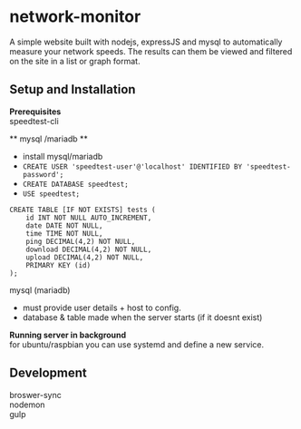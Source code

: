 # network-monitor
A simple website built with nodejs, expressJS and mysql to automatically measure your network speeds.
The results can them be viewed and filtered on the site in a list or graph format.

## Setup and Installation

**Prerequisites**  
speedtest-cli

** mysql /mariadb **
- install mysql/mariadb
- `CREATE USER 'speedtest-user'@'localhost' IDENTIFIED BY 'speedtest-password';`
- `CREATE DATABASE speedtest;`
- `USE speedtest;`
```
CREATE TABLE [IF NOT EXISTS] tests (
    id INT NOT NULL AUTO_INCREMENT,
    date DATE NOT NULL,
    time TIME NOT NULL,
    ping DECIMAL(4,2) NOT NULL,
    download DECIMAL(4,2) NOT NULL,
    upload DECIMAL(4,2) NOT NULL,
    PRIMARY KEY (id)
);
```


mysql (mariadb)
+ must provide user details + host to config.
+ database & table made when the server starts (if it doesnt exist)

**Running server in background**  
for ubuntu/raspbian you can use systemd and define a new service.

## Development

broswer-sync  
nodemon  
gulp

